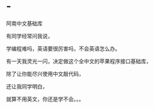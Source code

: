 # -
阿南中文基础库

有同学经常问我说，

学编程难吗，英语要很厉害吗，不会英语怎么办。

有一天我灵光一闪，决定做这个全中文的苹果程序接口基础库，

除了让你能尽兴使用中文敲代码，

还让我同学明白，

就算不用英文，你还是学不会。。。
